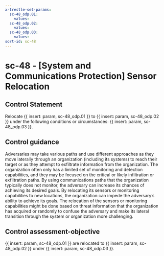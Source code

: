 ```yaml
---
x-trestle-set-params:
  sc-48_odp.01:
    values:
  sc-48_odp.02:
    values:
  sc-48_odp.03:
    values:
sort-id: sc-48
---
```


# sc-48 - \[System and Communications Protection\] Sensor Relocation

## Control Statement

Relocate {{ insert: param, sc-48_odp.01 }} to {{ insert: param, sc-48_odp.02 }} under the following conditions or circumstances: {{ insert: param, sc-48_odp.03 }}.

## Control guidance

Adversaries may take various paths and use different approaches as they move laterally through an organization (including its systems) to reach their target or as they attempt to exfiltrate information from the organization. The organization often only has a limited set of monitoring and detection capabilities, and they may be focused on the critical or likely infiltration or exfiltration paths. By using communications paths that the organization typically does not monitor, the adversary can increase its chances of achieving its desired goals. By relocating its sensors or monitoring capabilities to new locations, the organization can impede the adversary’s ability to achieve its goals. The relocation of the sensors or monitoring capabilities might be done based on threat information that the organization has acquired or randomly to confuse the adversary and make its lateral transition through the system or organization more challenging.

## Control assessment-objective

{{ insert: param, sc-48_odp.01 }} are relocated to {{ insert: param, sc-48_odp.02 }} under {{ insert: param, sc-48_odp.03 }}.
